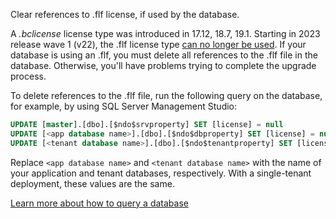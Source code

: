 Clear references to .flf license, if used by the database.

   A *\.bclicense* license type was introduced in 17.12, 18.7, 19.1. Starting in 2023 release wave 1 (v22), the .flf license type [can no longer be used](../../upgrade/deprecated-features-platform.md#license-files-in-the-flf-format-for-includeprod_short-on-premises-removed). If your database is using an .flf, you must delete all references to the .flf file in the database. Otherwise, you'll have problems trying to complete the upgrade process.

   To delete references to the .flf file, run the following query on the database, for example, by using SQL Server Management Studio:

   ```sql
   UPDATE [master].[dbo].[$ndo$srvproperty] SET [license] = null
   UPDATE [<app database name>].[dbo].[$ndo$dbproperty] SET [license] = null
   UPDATE [<tenant database name>].[dbo].[$ndo$tenantproperty] SET [license] = null
   ```

   Replace `<app database name>` and `<tenant database name>` with the name of your application and tenant databases, respectively. With a single-tenant deployment, these values are the same.

   [Learn more about how to query a database](/sql/ssms/quickstarts/ssms-connect-query-sql-server)